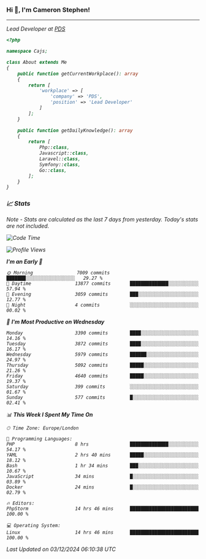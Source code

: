 ### Hi 👋, I'm Cameron Stephen!
<hr>
<p><em>Lead Developer at <a href="https://prindatasolutions.co.uk">PDS</a></p>


```php
<?php

namespace Cajs;

class About extends Me
{
    public function getCurrentWorkplace(): array
    {
        return [
            'workplace' => [
                'company' => 'PDS',
                'position' => 'Lead Developer'
            ]
        ];
    }

    public function getDailyKnowledge(): array
    {
        return [
            Php::class,
            Javascript::class,
            Laravel::class,
            Symfony::class,
            Go::class,
        ];
    }
}
```

### 📈 Stats
<p><em>Note - Stats are calculated as the last 7 days from yesterday. Today's stats are not included.</em></p>


<!--START_SECTION:waka-->
![Code Time](http://img.shields.io/badge/Code%20Time-4%2C106%20hrs%2027%20mins-blue)

![Profile Views](http://img.shields.io/badge/Profile%20Views-0-blue)

**I'm an Early 🐤** 

```text
🌞 Morning                7009 commits        ███████░░░░░░░░░░░░░░░░░░   29.27 % 
🌆 Daytime                13877 commits       ██████████████░░░░░░░░░░░   57.94 % 
🌃 Evening                3059 commits        ███░░░░░░░░░░░░░░░░░░░░░░   12.77 % 
🌙 Night                  4 commits           ░░░░░░░░░░░░░░░░░░░░░░░░░   00.02 % 
```
📅 **I'm Most Productive on Wednesday** 

```text
Monday                   3390 commits        ████░░░░░░░░░░░░░░░░░░░░░   14.16 % 
Tuesday                  3872 commits        ████░░░░░░░░░░░░░░░░░░░░░   16.17 % 
Wednesday                5979 commits        ██████░░░░░░░░░░░░░░░░░░░   24.97 % 
Thursday                 5092 commits        █████░░░░░░░░░░░░░░░░░░░░   21.26 % 
Friday                   4640 commits        █████░░░░░░░░░░░░░░░░░░░░   19.37 % 
Saturday                 399 commits         ░░░░░░░░░░░░░░░░░░░░░░░░░   01.67 % 
Sunday                   577 commits         █░░░░░░░░░░░░░░░░░░░░░░░░   02.41 % 
```


📊 **This Week I Spent My Time On** 

```text
🕑︎ Time Zone: Europe/London

💬 Programming Languages: 
PHP                      8 hrs               ██████████████░░░░░░░░░░░   54.17 % 
YAML                     2 hrs 40 mins       █████░░░░░░░░░░░░░░░░░░░░   18.12 % 
Bash                     1 hr 34 mins        ███░░░░░░░░░░░░░░░░░░░░░░   10.67 % 
JavaScript               34 mins             █░░░░░░░░░░░░░░░░░░░░░░░░   03.89 % 
Docker                   24 mins             █░░░░░░░░░░░░░░░░░░░░░░░░   02.79 % 

🔥 Editors: 
PhpStorm                 14 hrs 46 mins      █████████████████████████   100.00 % 

💻 Operating System: 
Linux                    14 hrs 46 mins      █████████████████████████   100.00 % 
```


 Last Updated on 03/12/2024 06:10:38 UTC
<!--END_SECTION:waka-->
